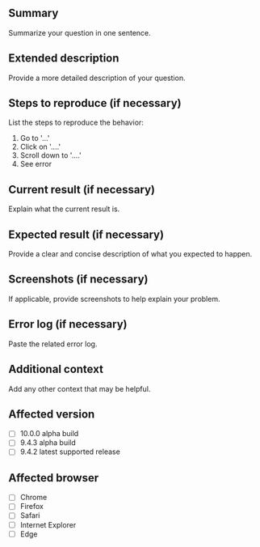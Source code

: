 <!-- 
  Please read contribution guideline first: https://github.com/dnnsoftware/Dnn.Platform/blob/development/CONTRIBUTING.md 
  Any potential security issues should be sent to security@dnnsoftware.com, rather than posted on GitHub
  We have a new community site with a very active forum at https://dnncommunity.org/forums for general questions, this is
  often a better place to reach a wider range audience for questions.
-->

## Summary
Summarize your question in one sentence.

## Extended description
Provide a more detailed description of your question.

## Steps to reproduce (if necessary)
List the steps to reproduce the behavior:
1. Go to '...'
2. Click on '....'
3. Scroll down to '....'
4. See error

## Current result (if necessary)
Explain what the current result is.

## Expected result (if necessary)
Provide a clear and concise description of what you expected to happen.

## Screenshots (if necessary)
If applicable, provide screenshots to help explain your problem.

## Error log (if necessary)
Paste the related error log.

## Additional context
Add any other context that may be helpful.

## Affected version
<!-- 
Please add X in at least one of the boxes as appropriate. In order for an issue to be accepted, a developer needs to be able to reproduce the issue on a currently supported version. If you are looking for a workaround for an issue with an older version, please visit the forums at https://dnncommunity.org/forums
-->

* [ ] 10.0.0 alpha build
* [ ] 9.4.3 alpha build
* [ ] 9.4.2 latest supported release

## Affected browser
<!-- 
  Check all that apply and add more if necessary.
  If possible, please also specify exact versions and mention the operating system
-->

* [ ] Chrome
* [ ] Firefox
* [ ] Safari
* [ ] Internet Explorer
* [ ] Edge
